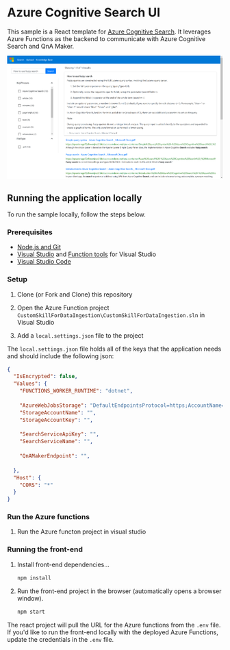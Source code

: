 # Azure Cognitive Search UI

This sample is a React template for [Azure Cognitive Search](https://docs.microsoft.com/en-us/azure/search/search-what-is-azure-search). It leverages Azure Functions as the backend to communicate with Azure Cognitive Search and QnA Maker.

![Screenshot of sample web app](./images/web-app.png)

## Running the application locally

To run the sample locally, follow the steps below.

### Prerequisites

- [Node.js and Git](https://nodejs.org/)
- [Visual Studio](https://visualstudio.microsoft.com/) and [Function tools](https://docs.microsoft.com/en-us/azure/azure-functions/functions-develop-vs) for Visual Studio
- [Visual Studio Code](https://code.visualstudio.com/?WT.mc_id=shopathome-github-jopapa)

### Setup

1. Clone (or Fork and Clone) this repository

1. Open the Azure Function project `CustomSkillForDataIngestion\CustomSkillForDataIngestion.sln` in Visual Studio

1. Add a `local.settings.json` file to the project

The `local.settings.json` file holds all of the keys that the application needs and should include the following json:

```json
{
  "IsEncrypted": false,
  "Values": {
    "FUNCTIONS_WORKER_RUNTIME": "dotnet",

    "AzureWebJobsStorage": "DefaultEndpointsProtocol=https;AccountName={StorageAcountName};AccountKey={StorageAccountKey};",
    "StorageAccountName": "",
    "StorageAccountKey": "",
    
    "SearchServiceApiKey": "",
    "SearchServiceName": "",

    "QnAMakerEndpoint": "",

  },
  "Host": {
    "CORS": "*"
  }
}
```

### Run the Azure functions 

1. Run the Azure functon project in visual studio

### Running the front-end

1. Install front-end dependencies...

   ```bash
   npm install
   ```

1. Run the front-end project in the browser (automatically opens a browser window).

   ```bash
   npm start
   ```

The react project will pull the URL for the Azure functions from the `.env` file. If you'd like to run the front-end locally with the deployed Azure Functions, update the credentials in the `.env` file.